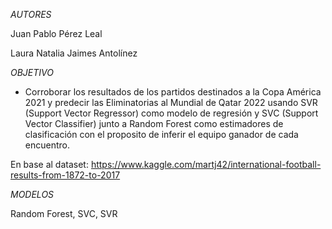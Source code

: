 _AUTORES_

Juan Pablo Pérez Leal

Laura Natalia Jaimes Antolínez


_OBJETIVO_

- Corroborar los resultados de los partidos destinados a la Copa América 2021 y predecir las Eliminatorias al Mundial de Qatar 2022 usando SVR (Support Vector Regressor) como modelo de regresión y SVC (Support Vector Classifier) junto a Random Forest como estimadores de clasificación con el proposito de inferir el equipo ganador de cada encuentro.


En base al dataset: https://www.kaggle.com/martj42/international-football-results-from-1872-to-2017

_MODELOS_

Random Forest, SVC, SVR
